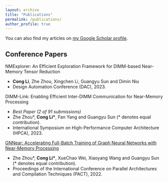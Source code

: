 ```yaml
---
layout: archive
title: "Publications"
permalink: /publications/
author_profile: true
---
```


You can also find my articles on [my Google Scholar profile](https://scholar.google.com/citations?user=x_cc57EAAAAJ).

## Conference Papers

NMExplorer: An Efficient Exploration Framework for DIMM-based Near-Memory Tensor Reduction
+ <strong>Cong Li</strong>, Zhe Zhou, Xingchen Li, Guangyu Sun and Dimin Niu
+ Design Automation Conference (DAC), 2023.


DIMM-Link: Enabling Efficient Inter-DIMM Communication for Near-Memory Processing
+ *Best Paper (2 of 91 submissions)*
+ Zhe Zhou\*, <strong>Cong Li\*</strong>, Fan Yang and Guangyu Sun (* denotes equal contribution).
+ International Symposium on High-Performance Computer Architecture (HPCA), 2023.

[GNNear: Accelerating Full-Batch Training of Graph Neural Networks with Near-Memory Processing](/publications/2022-1-pact)  
+ Zhe Zhou\*, <strong>Cong Li\*</strong>, XueChao Wei, Xiaoyang Wang and Guangyu Sun (* denotes equal contribution). 
+ Proceedings of the International Conference on Parallel Architectures and Compilation Techniques (PACT), 2022.



